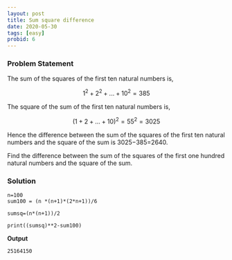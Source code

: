 ```yaml
---
layout: post
title: Sum square difference
date: 2020-05-30
tags: [easy]
probid: 6
---
```


### Problem Statement

The sum of the squares of the first ten natural numbers is,

$$
1^2+2^2+...+10^2=385
$$

The square of the sum of the first ten natural numbers is,

$$
(1+2+...+10)^2=55^2=3025
$$

Hence the difference between the sum of the squares of the first ten natural numbers and the square of the sum is 3025−385=2640.

Find the difference between the sum of the squares of the first one hundred natural numbers and the square of the sum.

### Solution

```
n=100
sum100 = (n *(n+1)*(2*n+1))/6

sumsq=(n*(n+1))/2

print((sumsq)**2-sum100)
```

**Output**

```
25164150
```